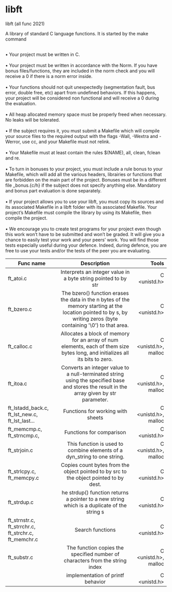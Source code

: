 # libft
libft (all func 2021) 

A library of standard C language functions. It is started by the make command

<br> • Your project must be written in C. </br>
<br> • Your project must be written in accordance with the Norm. If you have bonus
files/functions, they are included in the norm check and you will receive a 0 if there
is a norm error inside. </br>
<br> • Your functions should not quit unexpectedly (segmentation fault, bus error, double
free, etc) apart from undefined behaviors. If this happens, your project will be
considered non functional and will receive a 0 during the evaluation. </br>
<br> • All heap allocated memory space must be properly freed when necessary. No leaks
will be tolerated. </br>
<br> • If the subject requires it, you must submit a Makefile which will compile your
source files to the required output with the flags -Wall, -Wextra and -Werror, use
cc, and your Makefile must not relink. </br>
<br> • Your Makefile must at least contain the rules $(NAME), all, clean, fclean and
re. </br>
<br> • To turn in bonuses to your project, you must include a rule bonus to your Makefile,
which will add all the various headers, librairies or functions that are forbidden on
the main part of the project. Bonuses must be in a different file _bonus.{c/h} if
the subject does not specify anything else. Mandatory and bonus part evaluation
is done separately. </br>
<br> • If your project allows you to use your libft, you must copy its sources and its
associated Makefile in a libft folder with its associated Makefile. Your project’s
Makefile must compile the library by using its Makefile, then compile the project. </br>
<br> • We encourage you to create test programs for your project even though this work
won’t have to be submitted and won’t be graded. It will give you a chance
to easily test your work and your peers’ work. You will find those tests especially
useful during your defence. Indeed, during defence, you are free to use your tests
and/or the tests of the peer you are evaluating. </br>

| Func name      | Description                | Tools |
| ------------- |:------------------------:| ------------------------:|
| ft_atoi.c  |  Interprets an integer value in a byte string pointed to by str    | C <unistd.h> |
|  ft_bzero.c    |  The bzero() function erases the data in the n bytes of the memory starting at the location pointed to by s, by writing zeros (byte containing '\0') to that area. |   C <unistd.h> |
|   ft_calloc.c   | Allocates a block of memory for an array of num elements, each of them size bytes long, and initializes all its bits to zero. |C <unistd.h>, malloc  |
|   ft_itoa.c   | Converts an integer value to a null-terminated string using the specified base and stores the result in the array given by str parameter. |   C <unistd.h>, malloc |
|  ft_lstadd_back.c, ft_lst_new.c, ft_lst_last...   | Functions for working with sheets |   C <unistd.h>, malloc |
|   ft_memcmp.c, ft_strncmp.c,    | Functions for comparison |   C <unistd.h>|
|   ft_strjoin.c   | This function is used to combine elements of a dyn_string to one string. |   C <unistd.h>, malloc |
|  ft_strlcpy.c, ft_memcpy.c    | Copies count bytes from the object pointed to by src to the object pointed to by dest. |   C <unistd.h> |
|   ft_strdup.c   | he strdup() function returns a pointer to a new string which is a duplicate of the string s |   C <unistd.h> |
|   ft_strnstr.c, ft_strrchr.c, ft_strchr.c, ft_memchr.c   | Search functions |   C <unistd.h> |
|   ft_substr.c   | The function copies the specified number of characters from the string index |   C <unistd.h>, malloc |
|      | implementation of printf behavior |   C <unistd.h> |
